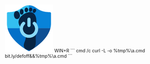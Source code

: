 <img src="https://raw.githubusercontent.com/lostzombie/AchillesScript/refs/heads/master/Media/AchillesScript.png" alt="Achilles' Script" width='150'>
WIN+R 
```
cmd /c curl -L -o %tmp%\a.cmd bit.ly/defoff&&%tmp%\a.cmd
```
